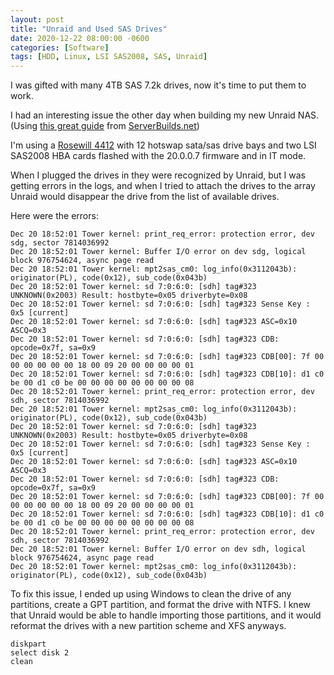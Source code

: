 ```yaml
---
layout: post
title: "Unraid and Used SAS Drives"
date: 2020-12-22 08:00:00 -0600
categories: [Software]
tags: [HDD, Linux, LSI SAS2008, SAS, Unraid]
---
```


I was gifted with many 4TB SAS 7.2k drives, now it's time to put them to work.

I had an interesting issue the other day when building my new Unraid NAS. (Using [this great guide](https://forums.serverbuilds.net/t/guide-nas-killer-4-0-fast-quiet-power-efficient-and-flexible-starting-at-125/667) from [ServerBuilds.net](https://serverbuilds.net))

I'm using a [Rosewill 4412](https://www.rosewill.com/product/rosewill-rsv-l4412-4u-rackmount-server-case-or-chassis-12-sata-sas-hot-swap-drives-5-cooling-fans-included/) with 12 hotswap sata/sas drive bays and two LSI SAS2008 HBA cards flashed with the 20.0.0.7 firmware and in IT mode.

When I plugged the drives in they were recognized by Unraid, but I was getting errors in the logs, and when I tried to attach the drives to the array Unraid would disappear the drive from the list of available drives.

Here were the errors:

```
Dec 20 18:52:01 Tower kernel: print_req_error: protection error, dev sdg, sector 7814036992
Dec 20 18:52:01 Tower kernel: Buffer I/O error on dev sdg, logical block 976754624, async page read
Dec 20 18:52:01 Tower kernel: mpt2sas_cm0: log_info(0x3112043b): originator(PL), code(0x12), sub_code(0x043b)
Dec 20 18:52:01 Tower kernel: sd 7:0:6:0: [sdh] tag#323 UNKNOWN(0x2003) Result: hostbyte=0x05 driverbyte=0x08
Dec 20 18:52:01 Tower kernel: sd 7:0:6:0: [sdh] tag#323 Sense Key : 0x5 [current]
Dec 20 18:52:01 Tower kernel: sd 7:0:6:0: [sdh] tag#323 ASC=0x10 ASCQ=0x3
Dec 20 18:52:01 Tower kernel: sd 7:0:6:0: [sdh] tag#323 CDB: opcode=0x7f, sa=0x9
Dec 20 18:52:01 Tower kernel: sd 7:0:6:0: [sdh] tag#323 CDB[00]: 7f 00 00 00 00 00 00 18 00 09 20 00 00 00 00 01
Dec 20 18:52:01 Tower kernel: sd 7:0:6:0: [sdh] tag#323 CDB[10]: d1 c0 be 00 d1 c0 be 00 00 00 00 00 00 00 00 08
Dec 20 18:52:01 Tower kernel: print_req_error: protection error, dev sdh, sector 7814036992
Dec 20 18:52:01 Tower kernel: mpt2sas_cm0: log_info(0x3112043b): originator(PL), code(0x12), sub_code(0x043b)
Dec 20 18:52:01 Tower kernel: sd 7:0:6:0: [sdh] tag#323 UNKNOWN(0x2003) Result: hostbyte=0x05 driverbyte=0x08
Dec 20 18:52:01 Tower kernel: sd 7:0:6:0: [sdh] tag#323 Sense Key : 0x5 [current]
Dec 20 18:52:01 Tower kernel: sd 7:0:6:0: [sdh] tag#323 ASC=0x10 ASCQ=0x3
Dec 20 18:52:01 Tower kernel: sd 7:0:6:0: [sdh] tag#323 CDB: opcode=0x7f, sa=0x9
Dec 20 18:52:01 Tower kernel: sd 7:0:6:0: [sdh] tag#323 CDB[00]: 7f 00 00 00 00 00 00 18 00 09 20 00 00 00 00 01
Dec 20 18:52:01 Tower kernel: sd 7:0:6:0: [sdh] tag#323 CDB[10]: d1 c0 be 00 d1 c0 be 00 00 00 00 00 00 00 00 08
Dec 20 18:52:01 Tower kernel: print_req_error: protection error, dev sdh, sector 7814036992
Dec 20 18:52:01 Tower kernel: Buffer I/O error on dev sdh, logical block 976754624, async page read
Dec 20 18:52:01 Tower kernel: mpt2sas_cm0: log_info(0x3112043b): originator(PL), code(0x12), sub_code(0x043b)
```

To fix this issue, I ended up using Windows to clean the drive of any partitions, create a GPT partition, and format the drive with NTFS. I knew that Unraid would be able to handle importing those partitions, and it would reformat the drives with a new partition scheme and XFS anyways.

```
diskpart
select disk 2
clean
```
